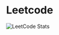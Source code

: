 # Leetcode
![LeetCode Stats](https://leetcode.card.workers.dev/?username=PratyushKargeti&style=default&font=&extension=null)

